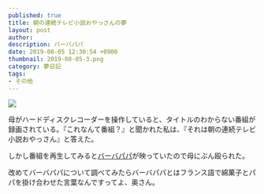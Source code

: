 ```yaml
---
published: true
title: 朝の連続テレビ小説おやっさんの夢
layout: post
author: 
description: バーバパパ
date: 2019-08-05 12:30:54 +0900
thumbnail: 2019-08-05-3.png
category: 夢日記
tags:
- その他
---
```


![]({{site.baseurl}}/assets/img/2019-08-05-3.png)

母がハードディスクレコーダーを操作していると、タイトルのわからない番組が録画されている。『これなんて番組？』と聞かれた私は、『それは朝の連続テレビ小説おやっさん』と答えた。

しかし番組を再生してみると[バーバパパ](https://www.google.co.jp/search?q=%E3%83%90%E3%83%BC%E3%83%90%E3%83%91%E3%83%91&oq=%E3%83%90%E3%83%BC%E3%83%90%E3%83%91%E3%83%91&aqs=chrome..69i57.4461j0j8&sourceid=chrome&ie=UTF-8 "バーバパパ")が映っていたので母にぶん殴られた。

改めてバーバパパについて調べてみたらバーバパパとはフランス語で綿菓子とパパを掛け合わせた言葉なんですってよ、奥さん。

